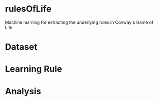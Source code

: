 # rulesOfLife
Machine learning for extracting the underlying rules in Conway's Game of Life

# Dataset

# Learning Rule

# Analysis
